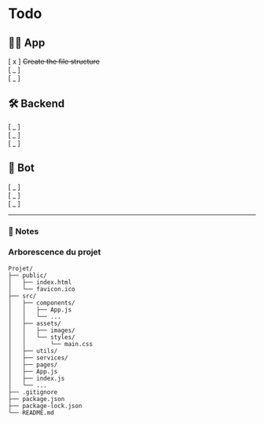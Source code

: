 # Todo

## 🧑‍💻 App

[ x ] ~~Create the file structure~~  
[ _ ]  
[ _ ]

## 🛠️ Backend

[ _ ]  
[ _ ]  
[ _ ]

## 🤖 Bot

[ _ ]  
[ _ ]  
[ _ ]

---

### 📌 Notes

### Arborescence du projet

```
Projet/
├── public/
│   ├── index.html
│   └── favicon.ico
├── src/
│   ├── components/
│   │   ├── App.js
│   │   └── ...
│   ├── assets/
│   │   ├── images/
│   │   └── styles/
│   │       └── main.css
│   ├── utils/
│   ├── services/
│   ├── pages/
│   ├── App.js
│   ├── index.js
│   └── ...
├── .gitignore
├── package.json
├── package-lock.json
└── README.md
```
